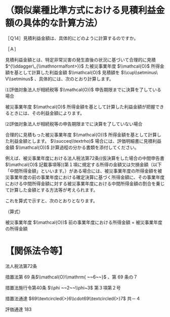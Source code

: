 # （類似業種比準方式における見積利益金額の具体的な計算方法）

［Ｑ14］見積利益金額は、具体的にどのように計算するのですか。

［Ａ］

見積利益金額とは、特定非常災害の発生直後の状況に基づいて合理的に見積 $^{\\ddagger\_{\\mathnormalfont>}}$ た被災事業年度 $\\mathcal{O}$ 所得金額を基として計算した利益金額 $\\mathcal{O}$ 見積額を $\\cup\\setminus\ V\\setminus$ 、具体的には、次のとおり計算します。

⑴評価対象法人が相続税等 $\\mathcal{O})$ 申告期限までに決算を了している場合

被災事業年度 $\\mathcal{O}$ 所得金額を基として計算した利益金額が把握できるときには、その利益金額によります。

⑵評価対象法人が相続税等の申告期限までに決算を了していない場合

合理的に見積もった被災事業年度 $\\mathcal{O})$ 所得金額を基として計算した利益金額とします。 $\\succeq\\textrho)$ 場合には、評価明細書に見積利益金額 $\\mathcal{O})$ 計算過程の分かる書類を添付してください。

例えば、被災事業年度における法人税法第72条((仮決算をした場合の中間申告書 $\\mathcal{O}$ 記載事項等))第１項に規定する所得の金額又は欠損金額（以下「中間所得金額」といいます。）がある場合には、被災事業年度の所得金額を被災事業年度の前の事業年度における確定決算に基づく所得金額に、その事業年度における中間所得金額に対する被災事業年度における中間所得金額の割合を乗じて計算した金額とする方法等が考えられます。

これを算式で示すと、次のとおりとなります。

（算式）

被災事業年度 $\\mathcal{O})$ 前の事業年度における所得金額 $=$ 被災事業年度の所得金額

# 【関係法令等】

法人税法第72条

措置法第 69 条$\\mathcal{O}\\mathrm{ ~~6~~}$ 、第 69 条の７

措置法施行令第40条 $\\phi ~~2~~\\phi~3$ 第３項第２号

措置法通達 $69\\textcircled{>}6\\cdot69\\textcircled{>}7$ 共－４

評価通達 183